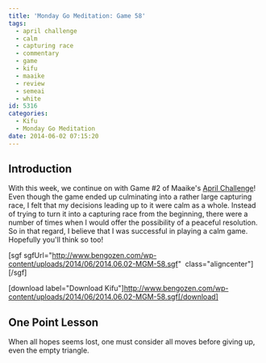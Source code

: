 ```yaml
---
title: 'Monday Go Meditation: Game 58'
tags:
  - april challenge
  - calm
  - capturing race
  - commentary
  - game
  - kifu
  - maaike
  - review
  - semeai
  - white
id: 5316
categories:
  - Kifu
  - Monday Go Meditation
date: 2014-06-02 07:15:20
---
```


## Introduction

With this week, we continue on with Game #2 of Maaike's [April Challenge](http://www.thegochallenge.blogspot.com.au/2014/04/april-challenge.html "Maaike")! Even though the game ended up culminating into a rather large capturing race, I felt that my decisions leading up to it were calm as a whole. Instead of trying to turn it into a capturing race from the beginning, there were a number of times when I would offer the possibility of a peaceful resolution. So in that regard, I believe that I was successful in playing a calm game. Hopefully you'll think so too!

[sgf sgfUrl="http://www.bengozen.com/wp-content/uploads/2014/06/2014.06.02-MGM-58.sgf"  class="aligncenter"][/sgf]

[download label="Download Kifu"]http://www.bengozen.com/wp-content/uploads/2014/06/2014.06.02-MGM-58.sgf[/download]

## **One Point Lesson**

When all hopes seems lost, one must consider all moves before giving up, even the empty triangle.